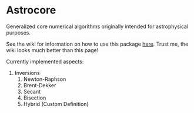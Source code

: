 # Astrocore

Generalized core numerical algorithms originally intended for astrophysical purposes.

See the wiki for information on how to use this package [here](https://github.com/RandomKiddo/astrocore/wiki). Trust me, the wiki looks much better than this page!

Currently implemented aspects:

1. Inversions
   1. Newton-Raphson
   2. Brent-Dekker
   3. Secant
   4. Bisection
   5. Hybrid (Custom Definition)